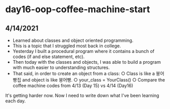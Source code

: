 # day16-oop-coffee-machine-start

## 4/14/2021
- Learned about classes and object oriented programming.
- This is a topic that I struggled most back in college.
- Yesterday I built a procedural program where it contains a bunch of codes (if and else statement, etc).
- Then today with the classes and objects, I was able to build a program with much easier to understanding structures.
- That said, in order to create an object from a class:
  ○ Class is like a 붕어빵집 and object is like 붕어빵.
  ○ your_class = YourClass()
  ○ Compare the coffee machine codes from 4/13 (Day 15) vs 4/14 (Day16)
  
It's getting harder now. Now I need to write down what I've been learning each day.
